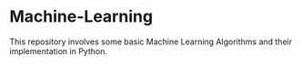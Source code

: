 # Machine-Learning
This repository involves some basic Machine Learning Algorithms and their implementation in Python.
